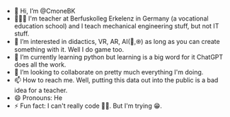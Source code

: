 - 👋 Hi, I’m @CmoneBK
- 🧑🏻‍🏫 I'm teacher at Berfuskolleg Erkelenz in Germany (a vocational education school) and I teach mechanical engineering stuff, but not IT stuff.
- 👀 I’m interested in didactics, VR, AR, AI(🤗,֎) as long as you can create something with it. Well I do game too.
- 🌱 I’m currently learning python but learning is a big word for it  ChatGPT does all the work.
- 💞️ I’m looking to collaborate on pretty much everything I'm doing.
- 📫 How to reach me. Well, putting this data out into the public is a bad idea for a teacher.
- 😄 Pronouns: He
- ⚡ Fun fact: I can't really code 🤷‍♂️. But I'm trying 😁.

<!---
CmoneBK/CmoneBK is a ✨ special ✨ repository because its `README.md` (this file) appears on your GitHub profile.
You can click the Preview link to take a look at your changes.
--->
